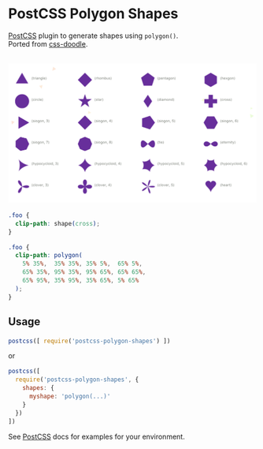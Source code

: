 # PostCSS Polygon Shapes

[PostCSS] plugin to generate shapes using `polygon()`. <br/> Ported from [css-doodle].
<br />
<br />

<img src="shapes.png" width=650 />

```css
.foo {
  clip-path: shape(cross);
}
```

```css
.foo {
  clip-path: polygon(
    5% 35%,  35% 35%, 35% 5%,  65% 5%,
    65% 35%, 95% 35%, 95% 65%, 65% 65%,
    65% 95%, 35% 95%, 35% 65%, 5% 65%
  );
}
```

## Usage

```js
postcss([ require('postcss-polygon-shapes') ])
```

or

```js
postcss([
  require('postcss-polygon-shapes', {
    shapes: {
      myshape: 'polygon(...)'
    }
  })
])
```

See [PostCSS] docs for examples for your environment.

[PostCSS]: https://github.com/postcss/postcss
[css-doodle]: https://yuanchuan.github.io/css-doodle/
